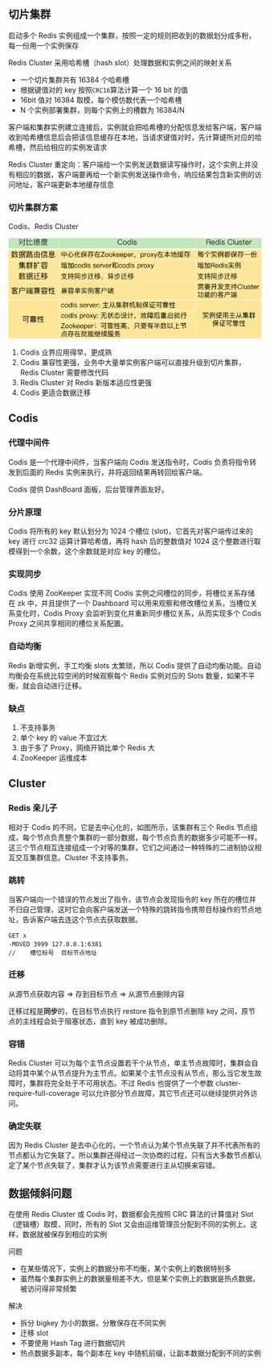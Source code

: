 ## 切片集群

启动多个 Redis 实例组成一个集群，按照一定的规则把收到的数据划分成多粉，每一份用一个实例保存

Redis Cluster 采用哈希槽（hash slot）处理数据和实例之间的映射关系
  - 一个切片集群共有 16384 个哈希槽
  - 根据键值对的 key 按照`CRC16`算法计算一个 16 bit 的值
  - 16bit 值对 16384 取模，每个模仿数代表一个哈希槽
  - N 个实例部署集群，则每个实例上的槽数为 16384/N

客户端和集群实例建立连接后，实例就会把哈希槽的分配信息发给客户端，客户端收到哈希槽信息后会把该信息缓存在本地，当请求键值对时，先计算键所对应的哈希槽，然后给相应的实例发请求

Redis Cluster 重定向：客户端给一个实例发送数据读写操作时，这个实例上并没有相应的数据，客户端要再给一个新实例发送操作命令，响应结果包含新实例的访问地址，客户端更新本地缓存信息

### 切片集群方案

Codis、Redis Cluster

![](https://github.com/ltf9651/Blog/blob/master/Redis/Core/cluster.png)

1. Codis 业界应用得早，更成熟
1. Codis 兼容性更强，业务中大量单实例客户端可以直接升级到切片集群，Redis Cluster 需要修改代码
1. Redis Cluster 对 Redis 新版本适应性更强
1. Codis 更适合数据迁移

## Codis

### 代理中间件

Codis 是一个代理中间件，当客户端向 Codis 发送指令时，Codis 负责将指令转发到后面的 Redis 实例来执行，并将返回结果再转回给客户端。

Codis 提供 DashBoard 面板，后台管理界面友好。

### 分片原理

Codis 将所有的 key 默认划分为 1024 个槽位 (slot)，它首先对客户端传过来的 key 进行 crc32 运算计算哈希值，再将 hash 后的整数值对 1024 这个整数进行取模得到一个余数，这个余数就是对应 key 的槽位。

### 实现同步

Codis 使用 ZooKeeper 实现不同 Codis 实例之间槽位的同步，将槽位关系存储在 zk 中，并且提供了一个 Dashboard 可以用来观察和修改槽位关系，当槽位关系变化时，Codis Proxy 会监听到变化并重新同步槽位关系，从而实现多个 Codis Proxy 之间共享相同的槽位关系配置。

### 自动均衡

Redis 新增实例，手工均衡 slots 太繁琐，所以 Codis 提供了自动均衡功能。自动均衡会在系统比较空闲的时候观察每个 Redis 实例对应的 Slots 数量，如果不平衡，就会自动进行迁移。

### 缺点

1. 不支持事务
1. 单个 key 的 value 不宜过大
1. 由于多了 Proxy，网络开销比单个 Redis 大
1. ZooKeeper 运维成本

## Cluster

### Redis 亲儿子

相对于 Codis 的不同，它是去中心化的，如图所示，该集群有三个 Redis 节点组成，每个节点负责整个集群的一部分数据，每个节点负责的数据多少可能不一样。这三个节点相互连接组成一个对等的集群，它们之间通过一种特殊的二进制协议相互交互集群信息。Cluster 不支持事务。

### 跳转

当客户端向一个错误的节点发出了指令，该节点会发现指令的 key 所在的槽位并不归自己管理，这时它会向客户端发送一个特殊的跳转指令携带目标操作的节点地址，告诉客户端去连这个节点去获取数据。

```sh
GET x
-MOVED 3999 127.0.0.1:6381
//    槽位标号  目标节点地址
```

### 迁移

从源节点获取内容 => 存到目标节点 => 从源节点删除内容

迁移过程是**同步**的，在目标节点执行 restore 指令到原节点删除 key 之间，原节点的主线程会处于阻塞状态，直到 key 被成功删除。

### 容错

Redis Cluster 可以为每个主节点设置若干个从节点，单主节点故障时，集群会自动将其中某个从节点提升为主节点。如果某个主节点没有从节点，那么当它发生故障时，集群将完全处于不可用状态。不过 Redis 也提供了一个参数 cluster-require-full-coverage 可以允许部分节点故障，其它节点还可以继续提供对外访问。

### 确定失联

因为 Redis Cluster 是去中心化的，一个节点认为某个节点失联了并不代表所有的节点都认为它失联了。所以集群还得经过一次协商的过程，只有当大多数节点都认定了某个节点失联了，集群才认为该节点需要进行主从切换来容错。

## 数据倾斜问题

在使用 Redis Cluster 或 Codis 时，数据都会先按照 CRC 算法的计算值对 Slot（逻辑槽）取模，同时，所有的 Slot 又会由运维管理员分配到不同的实例上。这样，数据就被保存到相应的实例

问题
  - 在某些情况下，实例上的数据分布不均衡，某个实例上的数据特别多
  - 虽然每个集群实例上的数据量相差不大，但是某个实例上的数据是热点数据，被访问得非常频繁

解决
  - 拆分 bigkey 为小的数据，分散保存在不同实例
  - 迁移 slot
  - 不要使用 Hash Tag 进行数据切片
  - 热点数据多副本，每个副本在 key 中随机前缀，让副本数据分配到不同的实例
